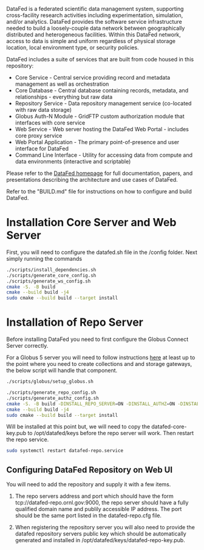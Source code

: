DataFed is a federated scientific data management system, supporting cross-facility research activities including experimentation, simulation, and/or analytics. DataFed provides the software service infrastructure needed to build a loosely-couple data network between geographically distributed and heterogeneous facilities. Within this DataFed network, access to data is simple and uniform regardless of physical storage location, local environment type, or security policies.

DataFed includes a suite of services that are built from code housed in this repository:
- Core Service - Central service providing record and metadata management as well as orchestration
- Core Database - Central database containing records, metadata, and relationships - everything but raw data
- Repository Service - Data repository management service (co-located with raw data storage)
- Globus Auth-N Module - GridFTP custom authorization module that interfaces with core service
- Web Service - Web server hosting the DataFed Web Portal - includes core proxy service
- Web Portal Application - The primary point-of-presence and user interface for DataFed
- Command Line Interface - Utility for accessing data from compute and data environments (interactive and scriptable)


Please refer to the [DataFed homepage](https://ornl.github.io/DataFed) for full
documentation, papers, and presentations describing the architecture and use
cases of DataFed.

Refer to the "BUILD.md" file for instructions on how to configure and build DataFed.

# Installation Core Server and Web Server

First, you will need to configure the datafed.sh file in the /config folder.
Next simply running the commands

```bash
./scripts/install_dependencies.sh
./scripts/generate_core_config.sh
./scripts/generate_ws_config.sh
cmake -S. -B build
cmake --build build -j4
sudo cmake --build build --target install
```

# Installation of Repo Server

Before installing DataFed you need to first configure the Globus Connect Server
correctly. 

For a Globus 5 server you will need to follow instructions
[here](https://docs.globus.org/globus-connect-server/v5/quickstart/) at least
up to the point where you need to create collections and and storage gateways,
the below script will handle that component.


```bash
./scripts/globus/setup_globus.sh
```

```bash
./scripts/generate_repo_config.sh
./scripts/generate_authz_config.sh
cmake -S. -B build -DINSTALL_REPO_SERVER=ON -DINSTALL_AUTHZ=ON -DINSTALL_CORE_SERVICE=OFF -DINSTALL_WEB_SERVICE=OFF -DINSTALL_FOXX=OFF
cmake --build build -j4
sudo cmake --build build --target install
```

Will be installed at this point but, we will need to copy the 
datafed-core-key.pub to /opt/datafed/keys before the repo
server will work. Then restart the repo service.

```bash
sudo systemctl restart datafed-repo.service
```

## Configuring DataFed Repository on Web UI

You will need to add the repository and supply it with a few items.

1. The repo servers address and port which should have the form
tcp://datafed-repo.ornl.gov:9000, the repo server should have a fully
qualified domain name and publily accessible IP address. The port should be the
same port listed in the datafed-repo.cfg file.

2. When registering the repository server you will also need to provide the
   datafed repository servers public key which should be automatically
generated and installed in /opt/datafed/keys/datafed-repo-key.pub.
